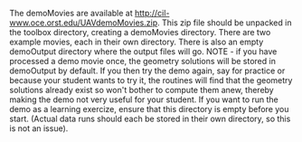 The demoMovies are available at http://cil-www.oce.orst.edu/UAVdemoMovies.zip.  This zip file should be unpacked in the toolbox directory, creating a demoMovies directory.  There are two example movies, each in their own directory.  There is also an empty demoOutput directory where the output files will go.  NOTE - if you have processed a demo movie once, the geometry solutions will be stored in demoOutput by default.  If you then try the demo again, say for practice or because your student wants to try it, the routines will find that the geometry solutions already exist so won't bother to compute them anew, thereby making the demo not very useful for your student.  If you want to run the demo as a learning exercize, ensure that this directory is empty before you start.  (Actual data runs should each be stored in their own directory, so this is not an issue).
